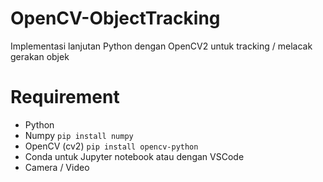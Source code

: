 # OpenCV-ObjectTracking
Implementasi lanjutan Python dengan OpenCV2 untuk tracking / melacak gerakan objek

# Requirement
* Python
* Numpy `pip install numpy`
* OpenCV (cv2) `pip install opencv-python`
* Conda untuk Jupyter notebook atau dengan VSCode
* Camera / Video